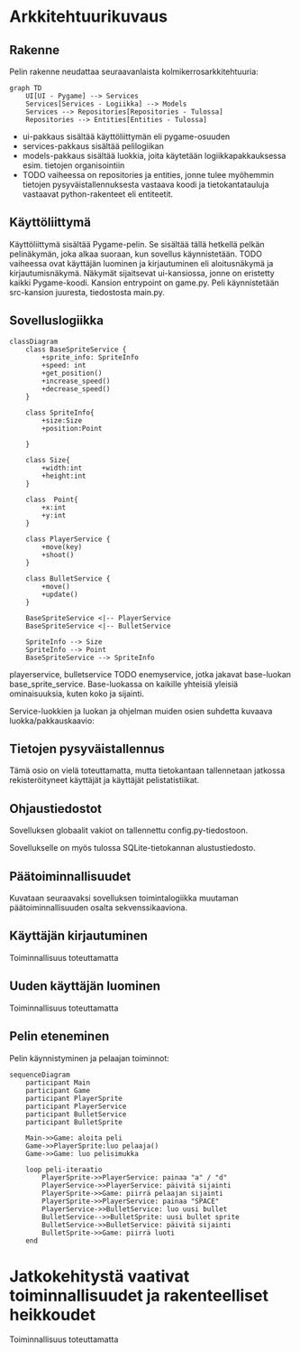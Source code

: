 # Arkkitehtuurikuvaus

## Rakenne 

Pelin rakenne neudattaa seuraavanlaista kolmikerrosarkkitehtuuria: 

```mermaid
graph TD
    UI[UI - Pygame] --> Services
    Services[Services - Logiikka] --> Models
    Services --> Repositories[Repositories - Tulossa]
    Repositories --> Entities[Entities - Tulossa]

```

- ui-pakkaus sisältää käyttöliittymän eli pygame-osuuden 
- services-pakkaus sisältää pelilogiikan
- models-pakkaus sisältää luokkia, joita käytetään logiikkapakkauksessa esim. tietojen organisointiin
- TODO vaiheessa on repositories ja entities, jonne tulee myöhemmin tietojen pysyväistallennuksesta vastaava koodi ja tietokantatauluja vastaavat python-rakenteet eli entiteetit.  

## Käyttöliittymä 

Käyttöliittymä sisältää Pygame-pelin. Se sisältää tällä hetkellä pelkän pelinäkymän, joka alkaa suoraan, kun sovellus käynnistetään. 
TODO vaiheessa ovat käyttäjän luominen ja kirjautuminen eli aloitusnäkymä ja kirjautumisnäkymä. Näkymät sijaitsevat ui-kansiossa, jonne on eristetty kaikki Pygame-koodi. Kansion entrypoint on game.py. Peli käynnistetään src-kansion juuresta, tiedostosta main.py.  

## Sovelluslogiikka 


```mermaid
classDiagram
    class BaseSpriteService {
        +sprite_info: SpriteInfo
        +speed: int
        +get_position()
        +increase_speed()
        +decrease_speed()
    }

    class SpriteInfo{
        +size:Size
        +position:Point

    }

    class Size{
        +width:int
        +height:int
    }

    class  Point{
        +x:int
        +y:int
    }

    class PlayerService {
        +move(key)
        +shoot()
    }

    class BulletService {
        +move()
        +update()
    }

    BaseSpriteService <|-- PlayerService
    BaseSpriteService <|-- BulletService

    SpriteInfo --> Size
    SpriteInfo --> Point
    BaseSpriteService --> SpriteInfo
```
playerservice, bulletservice
TODO enemyservice, jotka jakavat base-luokan base_sprite_service. Base-luokassa on kaikille yhteisiä yleisiä ominaisuuksia, kuten koko ja sijainti. 

Service-luokkien ja luokan ja ohjelman muiden osien suhdetta kuvaava luokka/pakkauskaavio:


## Tietojen pysyväistallennus 

Tämä osio on vielä toteuttamatta, mutta tietokantaan tallennetaan jatkossa rekisteröityneet käyttäjät ja käyttäjät pelistatistiikat. 

## Ohjaustiedostot 

Sovelluksen globaalit vakiot on tallennettu config.py-tiedostoon. 

Sovellukselle on myös tulossa SQLite-tietokannan alustustiedosto. 


## Päätoiminnallisuudet

Kuvataan seuraavaksi sovelluksen toimintalogiikka muutaman päätoiminnallisuuden osalta sekvenssikaaviona.


## Käyttäjän kirjautuminen 

Toiminnallisuus toteuttamatta 

## Uuden käyttäjän luominen 

Toiminnallisuus toteuttamatta

## Pelin eteneminen 

Pelin käynnistyminen ja pelaajan toiminnot:

```mermaid
sequenceDiagram
    participant Main
    participant Game
    participant PlayerSprite
    participant PlayerService
    participant BulletService
    participant BulletSprite

    Main->>Game: aloita peli
    Game->>PlayerSprite:luo pelaaja()
    Game->>Game: luo pelisimukka

    loop peli-iteraatio
        PlayerSprite->>PlayerService: painaa "a" / "d"
        PlayerService->>PlayerService: päivitä sijainti
        PlayerSprite->>Game: piirrä pelaajan sijainti
        PlayerSprite->>PlayerService: painaa "SPACE"
        PlayerService->>BulletService: luo uusi bullet
        BulletService-->>BulletSprite: uusi bullet sprite
        BulletService->>BulletService: päivitä sijainti
        BulletSprite->>Game: piirrä luoti
    end
```

# Jatkokehitystä vaativat toiminnallisuudet ja rakenteelliset heikkoudet

Toiminnallisuus toteuttamatta